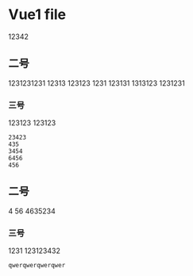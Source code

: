 

# Vue1 file
12342
## 二号
1231231231
12313
123123
1231
123131
1313123
1231231
### 三号
123123
123123
```
23423
435
3454
6456
456
```
## 二号
4
56
4635234
### 三号
1231
123123432
```
qwerqwerqwerqwer
```